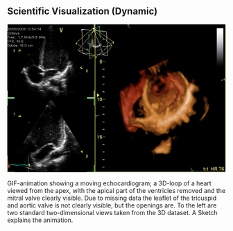 ##  Scientific Visualization (Dynamic)

![](resources/images/vis/Apikal4D.gif) <!-- .element width="70%" -->

<p>
  <span>GIF-animation showing a moving echocardiogram; a 3D-loop of a heart viewed from the apex, with the apical part of the ventricles removed and the mitral valve clearly visible. Due to missing data the leaflet of the tricuspid and aortic valve is not clearly visible, but the openings are. To the left are two standard two-dimensional views taken from the 3D dataset. A Sketch explains the animation.</span><!-- .element: class="caption" -->
</p><!-- .element: class="caption-wrapper" -->

